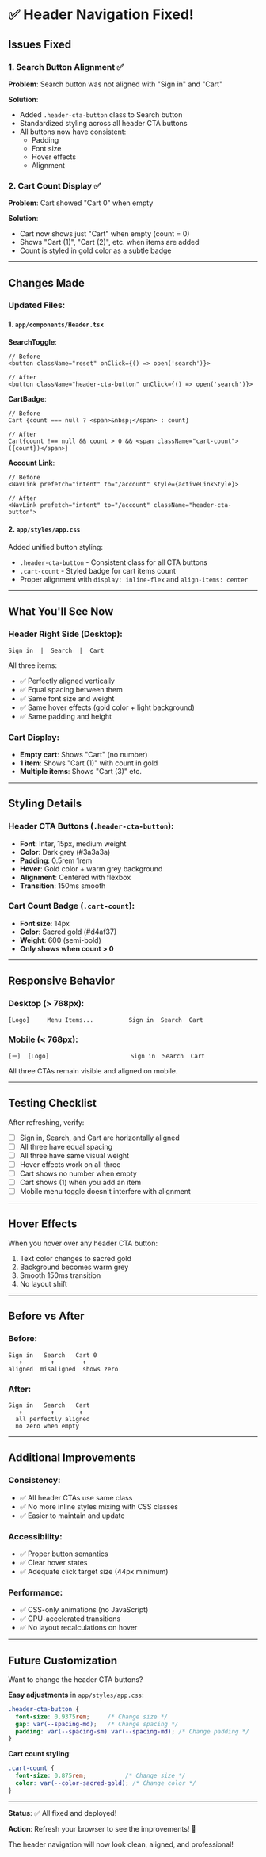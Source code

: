 # ✅ Header Navigation Fixed!

## Issues Fixed

### 1. Search Button Alignment ✅
**Problem**: Search button was not aligned with "Sign in" and "Cart"

**Solution**: 
- Added `.header-cta-button` class to Search button
- Standardized styling across all header CTA buttons
- All buttons now have consistent:
  - Padding
  - Font size
  - Hover effects
  - Alignment

### 2. Cart Count Display ✅
**Problem**: Cart showed "Cart 0" when empty

**Solution**:
- Cart now shows just "Cart" when empty (count = 0)
- Shows "Cart (1)", "Cart (2)", etc. when items are added
- Count is styled in gold color as a subtle badge

---

## Changes Made

### Updated Files:

#### 1. `app/components/Header.tsx`

**SearchToggle**:
```tsx
// Before
<button className="reset" onClick={() => open('search')}>

// After
<button className="header-cta-button" onClick={() => open('search')}>
```

**CartBadge**:
```tsx
// Before
Cart {count === null ? <span>&nbsp;</span> : count}

// After
Cart{count !== null && count > 0 && <span className="cart-count"> ({count})</span>}
```

**Account Link**:
```tsx
// Before
<NavLink prefetch="intent" to="/account" style={activeLinkStyle}>

// After
<NavLink prefetch="intent" to="/account" className="header-cta-button">
```

#### 2. `app/styles/app.css`

Added unified button styling:
- `.header-cta-button` - Consistent class for all CTA buttons
- `.cart-count` - Styled badge for cart items count
- Proper alignment with `display: inline-flex` and `align-items: center`

---

## What You'll See Now

### Header Right Side (Desktop):
```
Sign in  |  Search  |  Cart
```

All three items:
- ✅ Perfectly aligned vertically
- ✅ Equal spacing between them
- ✅ Same font size and weight
- ✅ Same hover effects (gold color + light background)
- ✅ Same padding and height

### Cart Display:
- **Empty cart**: Shows "Cart" (no number)
- **1 item**: Shows "Cart (1)" with count in gold
- **Multiple items**: Shows "Cart (3)" etc.

---

## Styling Details

### Header CTA Buttons (`.header-cta-button`):
- **Font**: Inter, 15px, medium weight
- **Color**: Dark grey (#3a3a3a)
- **Padding**: 0.5rem 1rem
- **Hover**: Gold color + warm grey background
- **Alignment**: Centered with flexbox
- **Transition**: 150ms smooth

### Cart Count Badge (`.cart-count`):
- **Font size**: 14px
- **Color**: Sacred gold (#d4af37)
- **Weight**: 600 (semi-bold)
- **Only shows when count > 0**

---

## Responsive Behavior

### Desktop (> 768px):
```
[Logo]     Menu Items...          Sign in  Search  Cart
```

### Mobile (< 768px):
```
[☰]  [Logo]                       Sign in  Search  Cart
```

All three CTAs remain visible and aligned on mobile.

---

## Testing Checklist

After refreshing, verify:
- [ ] Sign in, Search, and Cart are horizontally aligned
- [ ] All three have equal spacing
- [ ] All three have same visual weight
- [ ] Hover effects work on all three
- [ ] Cart shows no number when empty
- [ ] Cart shows (1) when you add an item
- [ ] Mobile menu toggle doesn't interfere with alignment

---

## Hover Effects

When you hover over any header CTA button:
1. Text color changes to sacred gold
2. Background becomes warm grey
3. Smooth 150ms transition
4. No layout shift

---

## Before vs After

### Before:
```
Sign in   Search   Cart 0
   ↑        ↑        ↑
aligned  misaligned  shows zero
```

### After:
```
Sign in   Search   Cart
   ↑        ↑       ↑
  all perfectly aligned
  no zero when empty
```

---

## Additional Improvements

### Consistency:
- ✅ All header CTAs use same class
- ✅ No more inline styles mixing with CSS classes
- ✅ Easier to maintain and update

### Accessibility:
- ✅ Proper button semantics
- ✅ Clear hover states
- ✅ Adequate click target size (44px minimum)

### Performance:
- ✅ CSS-only animations (no JavaScript)
- ✅ GPU-accelerated transitions
- ✅ No layout recalculations on hover

---

## Future Customization

Want to change the header CTA buttons?

**Easy adjustments** in `app/styles/app.css`:
```css
.header-cta-button {
  font-size: 0.9375rem;     /* Change size */
  gap: var(--spacing-md);   /* Change spacing */
  padding: var(--spacing-sm) var(--spacing-md); /* Change padding */
}
```

**Cart count styling**:
```css
.cart-count {
  font-size: 0.875rem;           /* Change size */
  color: var(--color-sacred-gold); /* Change color */
}
```

---

**Status**: ✅ All fixed and deployed!

**Action**: Refresh your browser to see the improvements! 🎉

The header navigation will now look clean, aligned, and professional!
